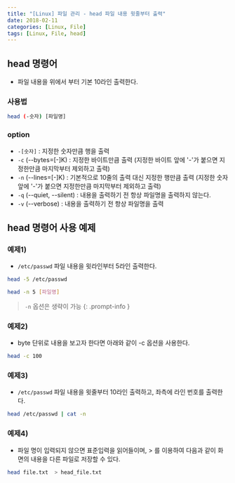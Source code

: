 ```yaml
---
title: "[Linux] 파일 관리 - head 파일 내용 윗줄부터 출력"
date: 2018-02-11
categories: [Linux, File]
tags: [Linux, File, head]
---
```


## head 명령어

- 파일 내용을 위에서 부터 기본 10라인 출력한다.

### 사용법

```bash
head (-숫자) [파일명]
```

### option

- `-[숫자]` : 지정한 숫자만큼 행을 출력
- `-c` (--bytes=[-]K) : 지정한 바이트만큼 출력 (지정한 바이트 앞에 '-'가 붙으면 지정한만큼 마지막부터 제외하고 출력)
- `-n` (--lines=[-]K) : 기본적으로 10줄의 출력 대신 지정한 행만큼 출력 (지정한 숫자 앞에 '-'가 붙으면 지정한만큼 마지막부터 제외하고 출력)
- `-q` (--quiet, --silent) : 내용을 출력하기 전 항상 파일명을 출력하지 않는다.
- `-v` (--verbose) : 내용을 출력하기 전 항상 파일명을 출력

## head 명령어 사용 예제
### 예제1)

- `/etc/passwd` 파일 내용을 윗라인부터 5라인 출력한다.

```bash
head -5 /etc/passwd

head -n 5 [파일명]
```

> `-n` 옵션은 생략이 가능
{: .prompt-info }

### 예제2)

- byte 단위로 내용을 보고자 한다면 아래와 같이 -c 옵션을 사용한다.

```bash
head -c 100
```

### 예제3)
- `/etc/passwd` 파일 내용을 윗줄부터 10라인 출력하고, 좌측에 라인 번호를 출력한다.

```bash
head /etc/passwd | cat -n
```

### 예제4)

- 파일 명이 입력되지 않으면 표준입력을 읽어들이며, > 를 이용하여 다음과 같이 화면의 내용을 다른 파일로 저장할 수 있다.

```bash
head file.txt  > head_file.txt
```